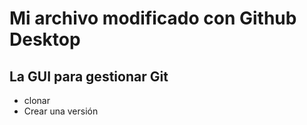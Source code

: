 # Mi archivo modificado con Github Desktop
## La GUI para gestionar Git

- clonar
- Crear una versión
